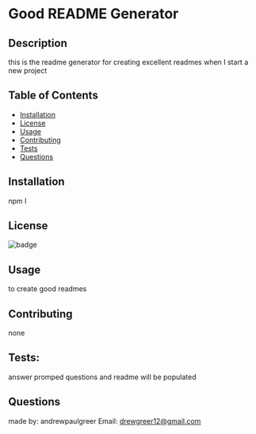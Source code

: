 # Good README Generator

## Description
this is the readme generator for creating excellent readmes when I start a new project

## Table of Contents
* [Installation](#installation)
* [License](#license)
* [Usage](#usage)
* [Contributing](#contributing)
* [Tests](#tests)
* [Questions](#questions)

## Installation
npm I

## License
![badge](https://img.shields.io/badge/License-MIT-green.svg)

## Usage
to create good readmes

## Contributing
none

## Tests:
answer promped questions and readme will be populated

## Questions
made by: andrewpaulgreer
Email: drewgreer12@gmail.com


